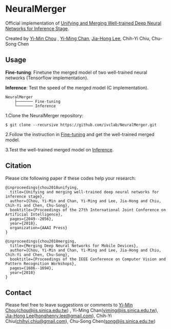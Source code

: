 # NeuralMerger
Official implementation of [Unifying and Merging Well-trained Deep Neural Networks for Inference Stage](https://arxiv.org/abs/1805.04980).

Created by [Yi-Min Chou](https://github.com/yyyjoe) , [Yi-Ming Chan](https://github.com/yimingchan), [Jia-Hong Lee](https://github.com/Jia-HongHenryLee), Chih-Yi Chiu, Chu-Song Chen

## Usage
**Fine-tuning**: Finetune the merged model of two well-trained neural networks (Tensorflow implementation).

**Inference**: Test the speed of the merged model (C implementation).

    NeuralMerger
        ├─────── Fine-tuning
        └─────── Inference


1.Clone the NeuralMerger repository:

    $ git clone --recursive https://github.com/ivclab/NeuralMerger.git


2.Follow the instruction in [Fine-tuning](https://github.com/ivclab/NeuralMerger/tree/master/Fine-tuning) and get the well-trained merged model.
  

3.Test the well-trained merged model on [Inference](https://github.com/ivclab/NeuralMerger/tree/master/Inference).


## Citation
Please cite following paper if these codes help your research:

    @inproceedings{chou2018unifying,
      title={Unifying and merging well-trained deep neural networks for inference stage},
      author={Chou, Yi-Min and Chan, Yi-Ming and Lee, Jia-Hong and Chiu, Chih-Yi and Chen, Chu-Song},
      booktitle={Proceedings of the 27th International Joint Conference on Artificial Intelligence},
      pages={2049--2056},
      year={2018},
      organization={AAAI Press}
    }
    
    @inproceedings{chou2018merging,
      title={Merging Deep Neural Networks for Mobile Devices},
      author={Chou, Yi-Min and Chan, Yi-Ming and Lee, Jia-Hong and Chiu, Chih-Yi and Chen, Chu-Song},
      booktitle={Proceedings of the IEEE Conference on Computer Vision and Pattern Recognition Workshops},
      pages={1686--1694},
      year={2018}
    }   
    
## Contact
Please feel free to leave suggestions or comments to [Yi-Min Chou](https://github.com/yyyjoe)(chou@iis.sinica.edu.tw) , Yi-Ming Chan(yiming@iis.sinica.edu.tw), [Jia-Hong Lee](https://github.com/Jia-HongHenryLee)(honghenry.lee@gmail.com), Chih-Yi Chiu(chihyi.chiu@gmail.com), Chu-Song Chen(song@iis.sinica.edu.tw)

